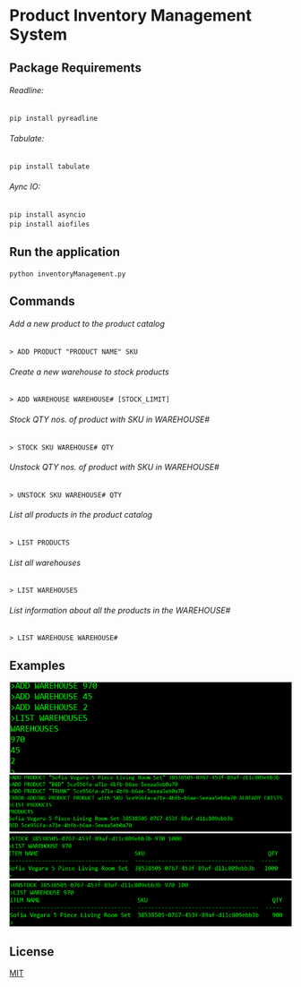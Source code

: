 # Product Inventory Management System

## Package Requirements

###### Readline: 
```bash
pip install pyreadline
```

###### Tabulate:
```bash
pip install tabulate
```

###### Aync IO:
```bash
pip install asyncio
pip install aiofiles
```

## Run the application
```
python inventoryManagement.py
```

## Commands

###### Add a new product to the product catalog
```
> ADD PRODUCT "PRODUCT NAME" SKU
```

###### Create a new warehouse to stock products
```
> ADD WAREHOUSE WAREHOUSE# [STOCK_LIMIT]
```

###### Stock QTY nos. of product with SKU in WAREHOUSE#
```
> STOCK SKU WAREHOUSE# QTY
```

###### Unstock QTY nos. of product with SKU in WAREHOUSE#
```
> UNSTOCK SKU WAREHOUSE# QTY
```

###### List all products in the product catalog
```
> LIST PRODUCTS
```

###### List all warehouses
```
> LIST WAREHOUSES
```

###### List information about all the products in the WAREHOUSE#
```
> LIST WAREHOUSE WAREHOUSE#
```

## Examples

![1](/screenshots/1.PNG)
![2](/screenshots/2.PNG)
![3](/screenshots/3.PNG)
![4](/screenshots/4.PNG)

## License
[MIT](https://choosealicense.com/licenses/mit/)
